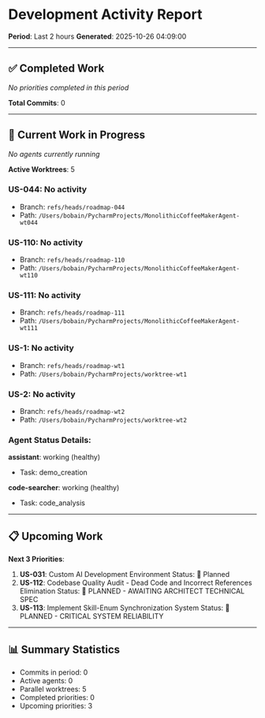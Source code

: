 # Development Activity Report
**Period**: Last 2 hours
**Generated**: 2025-10-26 04:09:00

---

## ✅ Completed Work

_No priorities completed in this period_

**Total Commits**: 0

---

## 🚀 Current Work in Progress

_No agents currently running_

**Active Worktrees**: 5

### US-044: No activity
- Branch: `refs/heads/roadmap-044`
- Path: `/Users/bobain/PycharmProjects/MonolithicCoffeeMakerAgent-wt044`

### US-110: No activity
- Branch: `refs/heads/roadmap-110`
- Path: `/Users/bobain/PycharmProjects/MonolithicCoffeeMakerAgent-wt110`

### US-111: No activity
- Branch: `refs/heads/roadmap-111`
- Path: `/Users/bobain/PycharmProjects/MonolithicCoffeeMakerAgent-wt111`

### US-1: No activity
- Branch: `refs/heads/roadmap-wt1`
- Path: `/Users/bobain/PycharmProjects/worktree-wt1`

### US-2: No activity
- Branch: `refs/heads/roadmap-wt2`
- Path: `/Users/bobain/PycharmProjects/worktree-wt2`

### Agent Status Details:

**assistant**: working (healthy)
  - Task: demo_creation

**code-searcher**: working (healthy)
  - Task: code_analysis

---

## 📋 Upcoming Work

**Next 3 Priorities**:

1. **US-031**: Custom AI Development Environment
   Status: 📝 Planned
2. **US-112**: Codebase Quality Audit - Dead Code and Incorrect References Elimination
   Status: 📝 PLANNED - AWAITING ARCHITECT TECHNICAL SPEC
3. **US-113**: Implement Skill-Enum Synchronization System
   Status: 📝 PLANNED - CRITICAL SYSTEM RELIABILITY

---

## 📊 Summary Statistics

- Commits in period: 0
- Active agents: 0
- Parallel worktrees: 5
- Completed priorities: 0
- Upcoming priorities: 3
